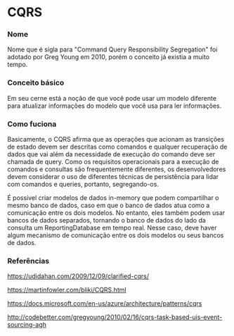# CQRS

### Nome
Nome que é sigla para "Command Query Responsibility Segregation" foi adotado por Greg Young em 2010, porém o conceito já existia a muito tempo.


### Conceito básico
Em seu cerne está a noção de que você pode usar um modelo diferente para atualizar informações do modelo que você usa para ler informações.


### Como fuciona
Basicamente, o CQRS afirma que as operações que acionam as transições de estado devem ser descritas como comandos e qualquer recuperação de dados que vai além da necessidade de execução do comando deve ser chamada de query. Como os requisitos operacionais para a execução de comandos e consultas são frequentemente diferentes, os desenvolvedores devem considerar o uso de diferentes técnicas de persistência para lidar com comandos e queries, portanto, segregando-os.

É possível criar modelos de dados in-memory que podem compartilhar o mesmo banco de dados, caso em que o banco de dados atua como a comunicação entre os dois modelos. No entanto, eles também podem usar bancos de dados separados, tornando o banco de dados do lado da consulta um ReportingDatabase em tempo real. Nesse caso, deve haver algum mecanismo de comunicação entre os dois modelos ou seus bancos de dados.

### Referências
https://udidahan.com/2009/12/09/clarified-cqrs/

https://martinfowler.com/bliki/CQRS.html

https://docs.microsoft.com/en-us/azure/architecture/patterns/cqrs

http://codebetter.com/gregyoung/2010/02/16/cqrs-task-based-uis-event-sourcing-agh
